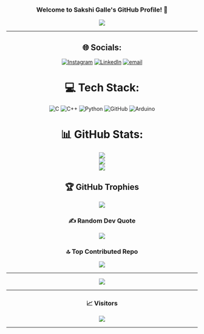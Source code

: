 <h3 align="center">
  Welcome to Sakshi Galle's GitHub Profile! 👋
</h3>

<p align="center">
  <a href="https://github.com/divyanshmishra1">
    <img src="https://readme-typing-svg.herokuapp.com?font=Fira+Code&size=22&duration=2500&pause=800&center=true&vCenter=true&multiline=true&width=650&height=100&lines=Hi%2C+I+am+Sakshi+galle;ECE+Undergrad+at+JCE+belagavi;Aspiring+VLSI+Engineer+%7C+Embedded+Systems">
  </a>
</p>

---

<div align="center">

## 🌐 Socials:
[![Instagram](https://img.shields.io/badge/Instagram-%23E4405F.svg?logo=Instagram&logoColor=white)](https://instagram.com/sakshigalle) [![LinkedIn](https://img.shields.io/badge/LinkedIn-%230077B5.svg?logo=linkedin&logoColor=white)](https://linkedin.com/in/sakshigalle) [![email](https://img.shields.io/badge/Email-D14836?logo=gmail&logoColor=white)](mailto:sakshigalle@gmail.com) 

# 💻 Tech Stack:
![C](https://img.shields.io/badge/c-%2300599C.svg?style=for-the-badge&logo=c&logoColor=white) ![C++](https://img.shields.io/badge/c++-%2300599C.svg?style=for-the-badge&logo=c%2B%2B&logoColor=white) ![Python](https://img.shields.io/badge/python-3670A0?style=for-the-badge&logo=python&logoColor=ffdd54) ![GitHub](https://img.shields.io/badge/github-%23121011.svg?style=for-the-badge&logo=github&logoColor=white) ![Arduino](https://img.shields.io/badge/-Arduino-00979D?style=for-the-badge&logo=Arduino&logoColor=white)
# 📊 GitHub Stats:
![](https://github-readme-stats.vercel.app/api?username=SakshiGalle&theme=dark&hide_border=false&include_all_commits=true&count_private=false)<br/>
![](https://nirzak-streak-stats.vercel.app/?user=SakshiGalle&theme=dark&hide_border=false)<br/>
![](https://github-readme-stats.vercel.app/api/top-langs/?username=SakshiGalle&theme=dark&hide_border=false&include_all_commits=true&count_private=false&layout=compact)

## 🏆 GitHub Trophies
![](https://github-profile-trophy.vercel.app/?username=SakshiGalle&theme=radical&no-frame=false&no-bg=true&margin-w=4)

### ✍️ Random Dev Quote
![](https://quotes-github-readme.vercel.app/api?type=horizontal&theme=radical)

### 🔝 Top Contributed Repo
![](https://github-contributor-stats.vercel.app/api?username=SakshiGalle&limit=5&theme=dark&combine_all_yearly_contributions=true)

---
[![](https://visitcount.itsvg.in/api?id=SakshiGalle&icon=0&color=0)](https://visitcount.itsvg.in)

<!-- Proudly created with GPRM ( https://gprm.itsvg.in ) -->
---
### 📈 Visitors

<img src="https://komarev.com/ghpvc/?username=sakshigalle&label=Profile+Views&color=ff69b4&style=flat-square" />

---
  
<!-- Proudly created with GPRM ( https://gprm.itsvg.in ) -->

